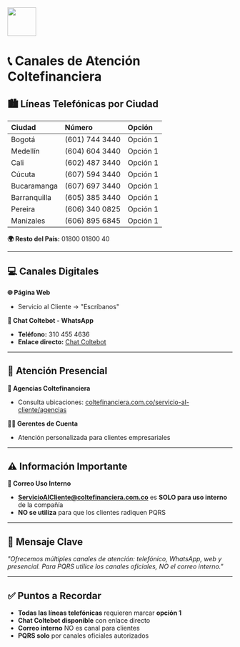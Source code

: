 <img src="https://r2cdn.perplexity.ai/pplx-full-logo-primary-dark%402x.png" style="height:64px;margin-right:32px"/>

# 📞 Canales de Atención Coltefinanciera

## **🏙️ Líneas Telefónicas por Ciudad**

| **Ciudad** | **Número** | **Opción** |
| :-- | :-- | :-- |
| Bogotá | (601) 744 3440 | Opción 1 |
| Medellín | (604) 604 3440 | Opción 1 |
| Cali | (602) 487 3440 | Opción 1 |
| Cúcuta | (607) 594 3440 | Opción 1 |
| Bucaramanga | (607) 697 3440 | Opción 1 |
| Barranquilla | (605) 385 3440 | Opción 1 |
| Pereira | (606) 340 0825 | Opción 1 |
| Manizales | (606) 895 6845 | Opción 1 |

**🌍 Resto del País:** 01800 01800 40

***

## **💻 Canales Digitales**

**🌐 Página Web**

- Servicio al Cliente → "Escríbanos"

**💬 Chat Coltebot - WhatsApp**

- **Teléfono:** 310 455 4636
- **Enlace directo:** [Chat Coltebot](https://api.whatsapp.com/message/FHJFAPESCA2NG1?autoload=1&app_absent=0)

***

## **🏢 Atención Presencial**

**📍 Agencias Coltefinanciera**

- Consulta ubicaciones: [coltefinanciera.com.co/servicio-al-cliente/agencias](https://www.coltefinanciera.com.co/servicio-al-cliente/agencias/)

**👨‍💼 Gerentes de Cuenta**

- Atención personalizada para clientes empresariales

***

## **⚠️ Información Importante**

**📧 Correo Uso Interno**

- **ServicioAlCliente@coltefinanciera.com.co** es **SOLO para uso interno** de la compañía
- **NO se utiliza** para que los clientes radiquen PQRS

***

## **🎯 Mensaje Clave**

*"Ofrecemos múltiples canales de atención: telefónico, WhatsApp, web y presencial. Para PQRS utilice los canales oficiales, NO el correo interno."*

***

## **✅ Puntos a Recordar**

- **Todas las líneas telefónicas** requieren marcar **opción 1**
- **Chat Coltebot disponible** con enlace directo
- **Correo interno** NO es canal para clientes
- **PQRS solo** por canales oficiales autorizados

